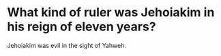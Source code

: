 # What kind of ruler was Jehoiakim in his reign of eleven years?

Jehoiakim was evil in the sight of Yahweh. 